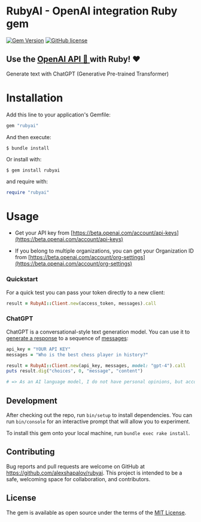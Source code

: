 # RubyAI - OpenAI integration Ruby gem

[![Gem Version](https://badge.fury.io/rb/rubyai.svg)](https://badge.fury.io/rb/rubyai)
[![GitHub license](https://img.shields.io/badge/license-MIT-blue.svg)](https://github.com/alexshapalov/rubyai/blob/main/LICENSE)

## Use the [OpenAI API 🤖 ](https://openai.com/blog/openai-api/) with Ruby! ❤️

Generate text with ChatGPT (Generative Pre-trained Transformer)



# Installation

Add this line to your application's Gemfile:

```ruby
gem "rubyai"
```

And then execute:

    $ bundle install


Or install with:

    $ gem install rubyai

and require with:

```ruby
require "rubyai"
```

# Usage

- Get your API key from [https://beta.openai.com/account/api-keys](https://beta.openai.com/account/api-keys)

- If you belong to multiple organizations, you can get your Organization ID from [https://beta.openai.com/account/org-settings](https://beta.openai.com/account/org-settings)

### Quickstart

For a quick test you can pass your token directly to a new client:

```ruby
result = RubyAI::Client.new(access_token, messages).call
```

### ChatGPT

ChatGPT is a conversational-style text generation model.
You can use it to [generate a response](https://platform.openai.com/docs/api-reference/chat/create) to a sequence of [messages](https://platform.openai.com/docs/guides/chat/introduction):

```ruby
api_key = "YOUR API KEY"
messages = "Who is the best chess player in history?"

result = RubyAI::Client.new(api_key, messages, model: "gpt-4").call
puts result.dig("choices", 0, "message", "content")

# => As an AI language model, I do not have personal opinions, but according to historical records, Garry Kasparov is often considered as one of the best chess players in history. Other notable players include Magnus Carlsen, Bobby Fischer, and Jose Capablanca.
```

## Development

After checking out the repo, run `bin/setup` to install dependencies. You can run `bin/console` for an interactive prompt that will allow you to experiment.

To install this gem onto your local machine, run `bundle exec rake install`.


## Contributing

Bug reports and pull requests are welcome on GitHub at <https://github.com/alexshapalov/rubyai>. This project is intended to be a safe, welcoming space for collaboration, and contributors.

## License

The gem is available as open source under the terms of the [MIT License](https://opensource.org/licenses/MIT).
